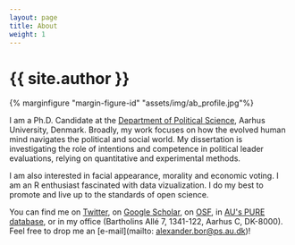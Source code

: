 ```yaml
---
layout: page
title: About
weight: 1
---
```


# {{ site.author }}

{% marginfigure "margin-figure-id" "assets/img/ab_profile.jpg"%}    

I am a Ph.D. Candidate at the [Department of Political Science](http://ps.au.dk/en), Aarhus University, Denmark. Broadly, my work focuses on how the evolved human mind navigates the political and social world. My dissertation is investigating the role of intentions and competence in political leader evaluations, relying on quantitative and experimental methods. 

I am also interested in facial appearance, morality and economic voting. I am an R enthusiast fascinated with data vizualization. I do my best to promote and live up to the standards of open science. 

You can find me on [Twitter](https://www.twitter.com/szasulja), on [Google Scholar](https://scholar.google.hu/citations?user=dwd7NJUAAAAJ&hl=en), on [OSF](https://osf.io/cquyz), in [AU's PURE database](http://pure.au.dk/portal/en/persons/id(df35f529-baf4-4bbf-916e-9dac13baf052).html), or in my office (Bartholins Allé 7, 1341-122, Aarhus C, DK-8000). Feel free to drop me an [e-mail](mailto: alexander.bor@ps.au.dk)! 